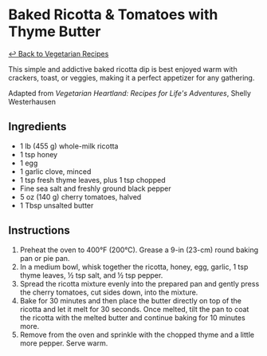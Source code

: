 # Baked Ricotta & Tomatoes with Thyme Butter

[&larrhk; Back to Vegetarian Recipes](./README.md)

This simple and addictive baked ricotta dip is best enjoyed warm with crackers, toast, or veggies, making it a perfect appetizer for any gathering.

Adapted from _Vegetarian Heartland: Recipes for Life's Adventures_, Shelly Westerhausen

## Ingredients

- 1 lb (455 g) whole-milk ricotta
- 1 tsp honey
- 1 egg
- 1 garlic clove, minced
- 1 tsp fresh thyme leaves, plus 1 tsp chopped
- Fine sea salt and freshly ground black pepper
- 5 oz (140 g) cherry tomatoes, halved
- 1 Tbsp unsalted butter

## Instructions

1. Preheat the oven to 400°F (200°C). Grease a 9-in (23-cm) round baking pan or pie pan.
2. In a medium bowl, whisk together the ricotta, honey, egg, garlic, 1 tsp thyme leaves, ½ tsp salt, and ½ tsp pepper.
3. Spread the ricotta mixture evenly into the prepared pan and gently press the cherry tomatoes, cut sides down, into the mixture.
4. Bake for 30 minutes and then place the butter directly on top of the ricotta and let it melt for 30 seconds. Once melted, tilt the pan to coat the ricotta with the melted butter and continue baking for 10 minutes more.
5. Remove from the oven and sprinkle with the chopped thyme and a little more pepper. Serve warm.
